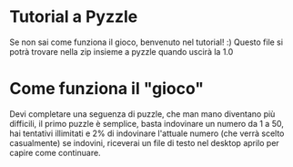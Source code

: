 # Tutorial a Pyzzle

Se non sai come funziona il gioco, benvenuto nel tutorial! :)
Questo file si potrà trovare nella zip insieme a pyzzle quando uscirà la 1.0

# Come funziona il "gioco"

Devi completare una seguenza di puzzle, che man mano diventano più difficili,
il primo puzzle è semplice, basta indovinare un numero da 1 a 50, hai tentativi illimitati e 2%
di indovinare l'attuale numero (che verrà scelto casualmente) se indovini, riceverai un file di testo nel desktop
aprilo per capire come continuare.
